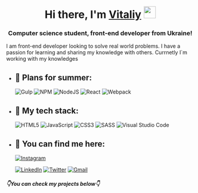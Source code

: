 <h1 align="center">Hi there, I'm <a href="https://github.com/V1mPeL" target="_blank">Vitaliy</a> 
<img src="https://github.com/blackcater/blackcater/raw/main/images/Hi.gif" height="32"/></h1>
<h3 align="center">Computer science student,  front-end developer from Ukraine!</h3>

 <p>I am front-end developer looking to solve real world problems. I have a passion for learning and sharing my knowledge with others. Currnetly I`m working with my knowledges</p>

- ## 🔭 Plans for summer:
    ![Gulp](https://img.shields.io/badge/GULP-%23CF4647.svg?style=for-the-badge&logo=gulp&logoColor=white) ![NPM](https://img.shields.io/badge/NPM-%23000000.svg?style=for-the-badge&logo=npm&logoColor=white) ![NodeJS](https://img.shields.io/badge/node.js-6DA55F?style=for-the-badge&logo=node.js&logoColor=white) ![React](https://img.shields.io/badge/react-%2320232a.svg?style=for-the-badge&logo=react&logoColor=%2361DAFB) ![Webpack](https://img.shields.io/badge/webpack-%238DD6F9.svg?style=for-the-badge&logo=webpack&logoColor=black)




- ## 🌱 My tech stack:
   ![HTML5](https://img.shields.io/badge/html5-%23E34F26.svg?style=for-the-badge&logo=html5&logoColor=white)  ![JavaScript](https://img.shields.io/badge/javascript-%23323330.svg?style=for-the-badge&logo=javascript&logoColor=%23F7DF1E)  ![CSS3](https://img.shields.io/badge/css3-%231572B6.svg?style=for-the-badge&logo=css3&logoColor=white) ![SASS](https://img.shields.io/badge/SASS-hotpink.svg?style=for-the-badge&logo=SASS&logoColor=white) ![Visual Studio Code](https://img.shields.io/badge/Visual%20Studio%20Code-0078d7.svg?style=for-the-badge&logo=visual-studio-code&logoColor=white)

<div>


    
- ## 💬 You can find me here:

    [![Instagram](https://img.shields.io/badge/Instagram-%23E4405F.svg?style=for-the-badge&logo=Instagram&logoColor=white)](https://www.instagram.com/_dreamophink_/)

    [![LinkedIn](https://img.shields.io/badge/linkedin-%230077B5.svg?style=for-the-badge&logo=linkedin&logoColor=white)](https://www.linkedin.com/in/vitalik-sprynskyi-2582531b2)
    [![Twitter](https://img.shields.io/badge/Twitter-%231DA1F2.svg?style=for-the-badge&logo=Twitter&logoColor=white)](https://twitter.com/home)
    [![Gmail](https://img.shields.io/badge/Gmail-D14836?style=for-the-badge&logo=gmail&logoColor=white)](mailto:121flame121@gmail.com)

</div>


#####  👇You can check my projects below👇
